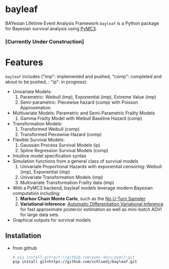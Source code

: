 # bayleaf 
BAYesian Lifetime Event Analysis Framework
`bayleaf` is a Python package for Bayesian survival analysis using [PyMC3](https://github.com/pymc-devs/pymc3).
### [Currently Under Construction]

Features 
========
`bayleaf` includes ("imp": implemented and pushed, "comp": completed and about to be pushed, : "ip": in progress):
-  Univariate Models: 
    1. Parametric: Weibull (imp), Exponential (imp), Extreme Value (imp)
    2. Semi-parametric: Piecewise hazard (comp) with Poisson Approximation
-  Multivariate Models: Parametric and Semi-Parametric Frailty Models
    1. Gamma Frailty Model with Weibull Baseline Hazard (comp)
-  Transformation Models:
    1. Transformed Weibull (comp)
    2. Transformed Piecewise Hazard (comp)
-  Flexible Survival Models: 
    1. Gaussian Process Survival Models (ip)
    2. Spline Regression Survival Models (comp)
-  Intuitive model specification syntax
-  Simulation functions from a general class of survival models
    1. Univariate Proportional Hazards with exponential censoring: Weibull (imp), Exponential (imp)
    2. Univariate Transformation Models (imp)
    3. Multivariate Transformation Frailty data (imp)
-  With a PyMC3 backend, bayleaf models leverage modern Bayesian computation including:
   1. **Markov Chain Monte Carlo**, such as the [No U-Turn Sampler](http://www.jmlr.org/papers/v15/hoffman14a.html)
    2. **Variational inference**: [Automatic Differentiation Variational Inference](http://www.jmlr.org/papers/v18/16-107.html)
    for fast approximate posterior estimation as well as mini-batch ADVI
    for large data sets.
- Graphical outputs for survival models

Installation
------------

* from github
    ```bash
    # pip install git+git://github.com/pymc-devs/pymc3.git
    pip install git+https://github.com/schluedj/bayleaf.git
    ```
